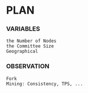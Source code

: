 # PLAN
### VARIABLES
    the Number of Nodes
    the Committee Size
    Geographical
### OBSERVATION
    Fork
    Mining: Consistency, TPS, ...
### 

